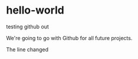 # hello-world
testing github out

We're going to go with Github for all future projects.

The line changed
